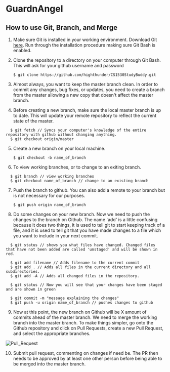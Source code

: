 # GuardnAngel

## How to use Git, Branch, and Merge

1. Make sure Git is installed in your working environment. Download Git [here](https://git-scm.com/downloads). Run through the installation procedure making sure Git Bash is enabled.

2. Clone the repository to a directory on your computer through Git Bash. This will ask for your github username and password

    `$ git clone https://github.com/highthunder/CS1530StudyBuddy.git` 

3. Almost always, you want to keep the master branch clean. In order to commit any changes, bug fixes, or updates, you need to create a branch from the master allowing a new copy that doesn't affect the master branch.

4. Before creating a new branch, make sure the local master branch is up to date. This will update your remote repository to reflect the current state of the master.
```
  $ git fetch // Syncs your computer's knowledge of the entire repository with github without changing anything.
  $ git checkout origin/master
```
5. Create a new branch on your local machine.

    `$ git checkout -b name_of_branch`
    
6. To view working branches, or to change to an exiting branch.
```
  $ git branch // view working branches
  $ git checkout name_of_branch // change to an existing branch
```

7. Push the branch to github. You can also add a remote to your branch but is not necessary for our purposes. 

    `$ git push origin name_of_branch`
    
8. Do some changes on your new branch. Now we need to push the changes to the branch on Github. The name 'add' is a little confusing because it does two things, it is used to tell git to start keeping track of a file, and it is used to tell git that you have made changes to a file which you want to include in your next commit.
```
  $ git status // shows you what files have changed. Changed files that have not been added are called 'unstaged' and will be shown in red.

  $ git add filename // Adds filename to the current commit
  $ git add . // Adds all files in the current directory and all subdirectories.
  $ git add -A // Adds all changed files in the repository.

  $ git status // Now you will see that your changes have been staged and are shown in green

  $ git commit -m "message explaining the changes"
  $ git push -u origin name_of_branch // pushes changes to github
```

9. Now at this point, the new branch on Github will be X amount of commits ahead of the master branch. We need to merge the working branch into the master branch. To make things simpler, go onto the Github repository and click on Pull Requests, create a new Pull Request, and select the appropriate branches.

![Pull_Request](https://i.imgur.com/01BcWpr.png)

10. Submit pull request, commenting on changes if need be. The PR then needs to be approved by at least one other person before being able to be merged into the master branch. 
